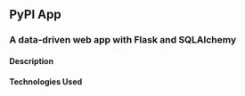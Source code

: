 ## PyPI App

### A data-driven web app with Flask and SQLAlchemy

#### Description

#### Technologies Used
